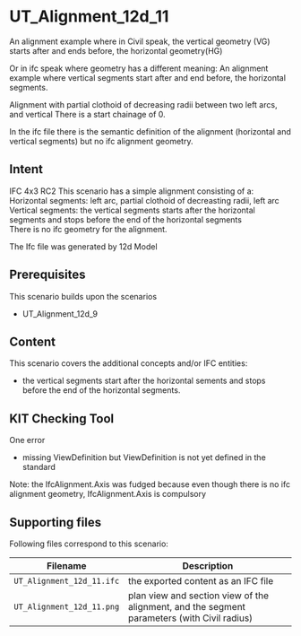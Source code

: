 
# UT_Alignment_12d_11
An alignment example where in Civil speak, the vertical geometry (VG) starts after and ends before, the horizontal geometry(HG)

Or in ifc speak where geometry has a different meaning:
An alignment example where vertical segments start after and end before, the horizontal segments.

Alignment with partial clothoid of decreasing radii between two left arcs, and vertical
There is a start chainage of 0.

In the ifc file there is the semantic definition of the alignment (horizontal and vertical segments) but no ifc alignment geometry.

## Intent
IFC 4x3 RC2
This scenario has a simple alignment consisting of a:
 Horizontal segments: left arc, partial clothoid of decreasting radii, left arc
 Vertical segments:   the vertical segments starts after the horizontal segments
                      and stops before the end of the horizontal segments      
There is no ifc geometry for the alignment.

The Ifc file was generated by 12d Model

## Prerequisites
This scenario builds upon the scenarios
- UT_Alignment_12d_9

## Content
This scenario covers the additional concepts and/or IFC entities:
- the vertical segments start after the horizontal sements and stops before the end of the horizontal segments.  

## KIT Checking Tool
One error
- missing ViewDefinition but ViewDefinition is not yet defined in the standard

Note: the IfcAlignment.Axis was fudged because even though there is no ifc alignment geometry, IfcAlignment.Axis is compulsory

## Supporting files
Following files correspond to this scenario:

| Filename                     | Description                                                                                |
|------------------------------|--------------------------------------------------------------------------------------------|
| `UT_Alignment_12d_11.ifc`    | the exported content as an IFC file                                                        |
| `UT_Alignment_12d_11.png`    | plan view and section view of the alignment, and the segment parameters (with Civil radius)|


